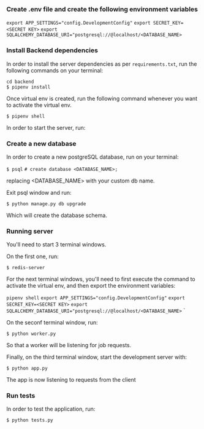 ### Create .env file and create the following environment variables

`export APP_SETTINGS="config.DevelopmentConfig"`
`export SECRET_KEY=<SECRET KEY>`
`export SQLALCHEMY_DATABASE_URI="postgresql://@localhost/<DATABASE_NAME>`

### Install Backend dependencies

In order to install the server dependencies as per `requirements.txt`, run the following commands on your terminal:

`cd backend` <br>
`$ pipenv install`

Once virtual env is created, run the following command whenever you want to activate the virtual env.

 `$ pipenv shell`

In order to start the server, run:

### Create a new database

In order to create a new postgreSQL database, run on your terminal:

`$ psql`
`# create database <DATABASE_NAME>;`

replacing <DATABASE_NAME> with your custom db name.

Exit psql window and run:

`$ python manage.py db upgrade`

Which will create the database schema.

### Running server

You'll need to start 3 terminal windows.

On the first one, run:

`$ redis-server`

For the next terminal windows, you'll need to first execute the command to activate the virtual env,
and then export the environment variables:

`pipenv shell`
`export APP_SETTINGS="config.DevelopmentConfig"`
`export SECRET_KEY=<SECRET KEY>`
`export SQLALCHEMY_DATABASE_URI="postgresql://@localhost/<DATABASE_NAME>`
`

On the seconf terminal window, run:

`$ python worker.py`

So that a worker will be listening for job requests.

Finally, on the third terminal window, start the development server with:

`$ python app.py`

The app is now listening to requests from the client

### Run tests

In order to test the application, run:

`$ python tests.py`
